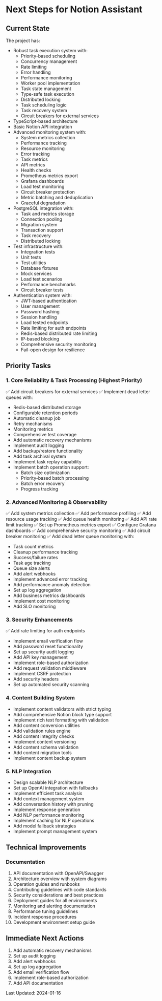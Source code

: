 # Next Steps for Notion Assistant

## Current State
The project has:
- Robust task execution system with:
  - Priority-based scheduling
  - Concurrency management
  - Rate limiting
  - Error handling
  - Performance monitoring
  - Worker pool implementation
  - Task state management
  - Type-safe task execution
  - Distributed locking
  - Task scheduling logic
  - Task recovery system
  - Circuit breakers for external services
- TypeScript-based architecture
- Basic Notion API integration
- Advanced monitoring system with:
  - System metrics collection
  - Performance tracking
  - Resource monitoring
  - Error tracking
  - Task metrics
  - API metrics
  - Health checks
  - Prometheus metrics export
  - Grafana dashboards
  - Load test monitoring
  - Circuit breaker protection
  - Metric batching and deduplication
  - Graceful degradation
- PostgreSQL integration with:
  - Task and metrics storage
  - Connection pooling
  - Migration system
  - Transaction support
  - Task recovery
  - Distributed locking
- Test infrastructure with:
  - Integration tests
  - Unit tests
  - Test utilities
  - Database fixtures
  - Mock services
  - Load test scenarios
  - Performance benchmarks
  - Circuit breaker tests
- Authentication system with:
  - JWT-based authentication
  - User management
  - Password hashing
  - Session handling
  - Load tested endpoints
  - Rate limiting for auth endpoints
  - Redis-based distributed rate limiting
  - IP-based blocking
  - Comprehensive security monitoring
  - Fail-open design for resilience

## Priority Tasks

### 1. Core Reliability & Task Processing (Highest Priority)
✅ Add circuit breakers for external services
✅ Implement dead letter queues with:
  - Redis-based distributed storage
  - Configurable retention periods
  - Automatic cleanup job
  - Retry mechanisms
  - Monitoring metrics
  - Comprehensive test coverage
- Add automatic recovery mechanisms
- Implement audit logging
- Add backup/restore functionality
- Add task archival system
- Implement task replay capability
- Implement batch operation support:
  - Batch size optimization
  - Priority-based batch processing
  - Batch error recovery
  - Progress tracking

### 2. Advanced Monitoring & Observability
✅ Add system metrics collection
✅ Add performance profiling
✅ Add resource usage tracking
✅ Add queue health monitoring
✅ Add API rate limit tracking
✅ Set up Prometheus metrics export
✅ Configure Grafana dashboards
✅ Add comprehensive security monitoring
✅ Add circuit breaker monitoring
✅ Add dead letter queue monitoring with:
  - Task count metrics
  - Cleanup performance tracking
  - Success/failure rates
  - Task age tracking
  - Queue size alerts
- Add alert webhooks
- Implement advanced error tracking
- Add performance anomaly detection
- Set up log aggregation
- Add business metrics dashboards
- Implement cost monitoring
- Add SLO monitoring

### 3. Security Enhancements
✅ Add rate limiting for auth endpoints
- Implement email verification flow
- Add password reset functionality
- Set up security audit logging
- Add API key management
- Implement role-based authorization
- Add request validation middleware
- Implement CSRF protection
- Add security headers
- Set up automated security scanning

### 4. Content Building System
- Implement content validators with strict typing
- Add comprehensive Notion block type support
- Implement rich text formatting with validation
- Add content conversion utilities
- Add validation rules engine
- Add content integrity checks
- Implement content versioning
- Add content schema validation
- Add content migration tools
- Implement content backup system

### 5. NLP Integration
- Design scalable NLP architecture
- Set up OpenAI integration with fallbacks
- Implement efficient task analysis
- Add context management system
- Add conversation history with pruning
- Implement response generation
- Add NLP performance monitoring
- Implement caching for NLP operations
- Add model fallback strategies
- Implement prompt management system

## Technical Improvements

### Documentation
1. API documentation with OpenAPI/Swagger
2. Architecture overview with system diagrams
3. Operation guides and runbooks
4. Contributing guidelines with code standards
5. Security considerations and best practices
6. Deployment guides for all environments
7. Monitoring and alerting documentation
8. Performance tuning guidelines
9. Incident response procedures
10. Development environment setup guide

## Immediate Next Actions
1. Add automatic recovery mechanisms
2. Set up audit logging
3. Add alert webhooks
4. Set up log aggregation
5. Add email verification flow
6. Implement role-based authorization
7. Add API documentation

Last Updated: 2024-01-16 